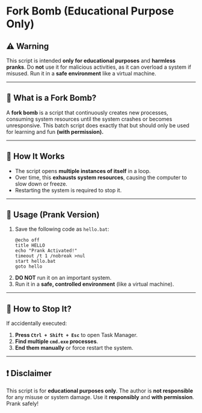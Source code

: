 # Fork Bomb (Educational Purpose Only)

## ⚠️ Warning
This script is intended **only for educational purposes** and **harmless pranks**. Do **not** use it for malicious activities, as it can overload a system if misused. Run it in a **safe environment** like a virtual machine.

---

## 📌 What is a Fork Bomb?
A **fork bomb** is a script that continuously creates new processes, consuming system resources until the system crashes or becomes unresponsive. This batch script does exactly that but should only be used for learning and fun **(with permission).**

---

## 📝 How It Works
- The script opens **multiple instances of itself** in a loop.
- Over time, this **exhausts system resources**, causing the computer to slow down or freeze.
- Restarting the system is required to stop it.

---

## 🚀 Usage (Prank Version)
1. Save the following code as `hello.bat`:
   ```batch
   @echo off
   title HELLO
   echo "Prank Activated!"
   timeout /t 1 /nobreak >nul
   start hello.bat
   goto hello
   ```
2. **DO NOT** run it on an important system.
3. Run it in a **safe, controlled environment** (like a virtual machine).

---

## 🛑 How to Stop It?
If accidentally executed:
1. **Press `Ctrl + Shift + Esc`** to open Task Manager.
2. **Find multiple `cmd.exe` processes**.
3. **End them manually** or force restart the system.

---

## ❗ Disclaimer
This script is for **educational purposes only**. The author is **not responsible** for any misuse or system damage. Use it **responsibly** and **with permission**. Prank safely! 

